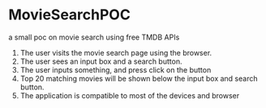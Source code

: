 # MovieSearchPOC
a small poc on movie search using free TMDB APIs
1.	The user visits the movie search page using the browser.
2.	The user sees an input box and a search button.
3.	The user inputs something, and press click on the button
4.	Top 20 matching movies will be shown below the input box and search button.
5.	The application is compatible to most of the devices and browser
